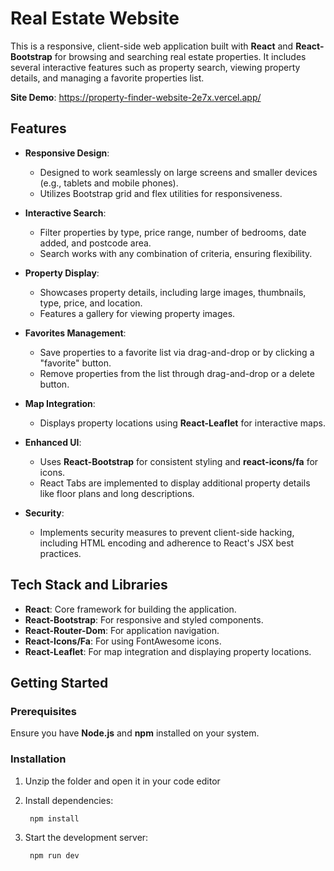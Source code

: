 # Real Estate Website

This is a responsive, client-side web application built with **React** and **React-Bootstrap** for browsing and searching real estate properties. It includes several interactive features such as property search, viewing property details, and managing a favorite properties list.

**Site Demo**: 
https://property-finder-website-2e7x.vercel.app/

## Features

- **Responsive Design**:
    - Designed to work seamlessly on large screens and smaller devices (e.g., tablets and mobile phones).
    - Utilizes Bootstrap grid and flex utilities for responsiveness.

- **Interactive Search**:
    - Filter properties by type, price range, number of bedrooms, date added, and postcode area.
    - Search works with any combination of criteria, ensuring flexibility.

- **Property Display**:
    - Showcases property details, including large images, thumbnails, type, price, and location.
    - Features a gallery for viewing property images.

- **Favorites Management**:
    - Save properties to a favorite list via drag-and-drop or by clicking a "favorite" button.
    - Remove properties from the list through drag-and-drop or a delete button.

- **Map Integration**:
    - Displays property locations using **React-Leaflet** for interactive maps.

- **Enhanced UI**:
    - Uses **React-Bootstrap** for consistent styling and **react-icons/fa** for icons.
    - React Tabs are implemented to display additional property details like floor plans and long descriptions.

- **Security**:
    - Implements security measures to prevent client-side hacking, including HTML encoding and adherence to React's JSX best practices.

## Tech Stack and Libraries

- **React**: Core framework for building the application.
- **React-Bootstrap**: For responsive and styled components.
- **React-Router-Dom**: For application navigation.
- **React-Icons/Fa**: For using FontAwesome icons.
- **React-Leaflet**: For map integration and displaying property locations.


## Getting Started

### Prerequisites

Ensure you have **Node.js** and **npm** installed on your system.

### Installation

1. Unzip the folder and open it in your code editor
 
2. Install dependencies:
   ```bash
    npm install
    ```
3. Start the development server:
   ```bash
    npm run dev
    ```
   

   


